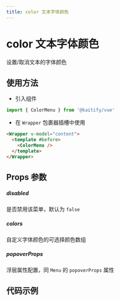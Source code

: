 ```yaml
---
title: color 文本字体颜色
---
```


# color 文本字体颜色

设置/取消文本的字体颜色

## 使用方法

- 引入组件

```ts
import { ColorMenu } from '@kaitify/vue'
```

- 在 `Wrapper` 包裹器插槽中使用

```html
<Wrapper v-model="content">
  <template #before>
    <ColorMenu />
  </template>
</Wrapper>
```

## Props 参数

##### disabled <Badge type="danger" text="boolean" />

是否禁用该菜单，默认为 `false`

##### colors <Badge type="danger" text="string[]" />

自定义字体颜色的可选择颜色数组

##### popoverProps <Badge type="danger" text="MenuPropsType['popoverProps']" />

浮层属性配置，同 `Menu` 的 `popoverProps` 属性

## 代码示例

<Wrapper :dark="isDark" v-model="content" placeholder="输入内容..." style="width:100%;height:200px;">
  <template #before>
    <div style="margin-bottom:10px;">
      <ColorMenu />
    </div>
  </template>
</Wrapper>

<script lang="ts" setup>
import { useData } from 'vitepress'
import { Wrapper, ColorMenu } from '../../../lib/kaitify-vue.es.js'
import { ref } from 'vue'
const { isDark } = useData()
const content = ref('<p>hello</p>')
</script>
